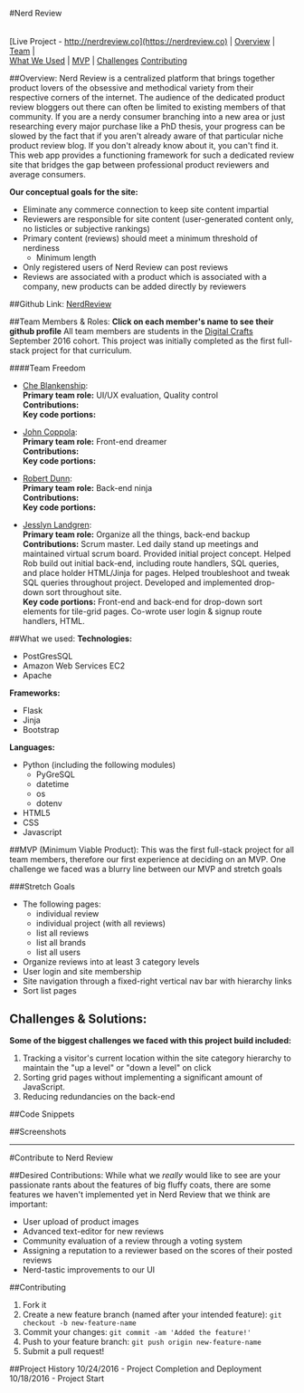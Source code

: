 #Nerd Review
######
[Live Project - http://nerdreview.co](https://nerdreview.co)  | [Overview](https://github.com/DigitalCrafts-September-2016-Cohort/team_freedom_nerdreview#overview)  |  [Team](https://github.com/DigitalCrafts-September-2016-Cohort/team_freedom_nerdreview#team-members&roles)  |  
[What We Used](https://github.com/DigitalCrafts-September-2016-Cohort/team_freedom_nerdreview#what-we-used)  |  [MVP](https://github.com/DigitalCrafts-September-2016-Cohort/team_freedom_nerdreview#mvp)  |  [Challenges](https://github.com/DigitalCrafts-September-2016-Cohort/team_freedom_nerdreview#challenges-and-solutions) [Contributing](https://github.com/DigitalCrafts-September-2016-Cohort/team_freedom_nerdreview#contribute-to-nerd-review)

##Overview:
Nerd Review is a centralized platform that brings together product lovers of the obsessive and methodical variety from their respective corners of the internet.  The audience of the dedicated product review bloggers out there can often be limited to existing members of that community.  If you are a nerdy consumer branching into a new area or just researching every major purchase like a PhD thesis, your progress can be slowed by the fact that if you aren't already aware of that particular niche product review blog.  If you don't already know about it, you can't find it.  This web app provides a functioning framework for such a dedicated review site that bridges the gap between professional product reviewers and average consumers.  

**Our conceptual goals for the site:**
* Eliminate any commerce connection to keep site content impartial
* Reviewers are responsible for site content (user-generated content only, no listicles or subjective rankings)
* Primary content (reviews) should meet a minimum threshold of nerdiness
    - Minimum length
* Only registered users of Nerd Review can post reviews
* Reviews are associated with a product which is associated with a company, new products can be added directly by reviewers

##Github Link:
[NerdReview](https://github.com/DigitalCrafts-September-2016-Cohort/team_freedom_nerdreview.git)

##Team Members & Roles:
**Click on each member's name to see their github profile**
All team members are students in the [Digital Crafts](https://digitalcrafts.com) September 2016 cohort. This project was initially completed as the first full-stack project for that curriculum.
<!-- During this project we utilized the Scrum development process and philosophy.  Paired and mob programming were the focus in the initial and final stages, while mid and late stage work was primarily completed through individual but coordinated and co-located programming.   -->

####Team Freedom
* [Che Blankenship](https://github.com/cheblankenship/):  
**Primary team role:** UI/UX evaluation, Quality control  
**Contributions:**  
**Key code portions:**

* [John Coppola](https://github.com/johnnycopes/):  
**Primary team role:** Front-end dreamer  
**Contributions:**  
**Key code portions:**  

* [Robert Dunn](https://github.com/robdunn220/):  
**Primary team role:** Back-end ninja  
**Contributions:**  
**Key code portions:**

* [Jesslyn Landgren](https://github.com/jesslynlandgren/):  
**Primary team role:** Organize all the things, back-end backup  
**Contributions:** Scrum master. Led daily stand up meetings and maintained virtual scrum board.  Provided initial project concept.  Helped Rob build out initial back-end, including route handlers, SQL queries, and place holder HTML/Jinja for pages.  Helped troubleshoot and tweak SQL queries throughout project.  Developed and implemented drop-down sort throughout site.  
**Key code portions:** Front-end and back-end for drop-down sort elements for tile-grid pages.  Co-wrote user login & signup route handlers, HTML.

##What we used:
**Technologies:**  
* PostGresSQL
* Amazon Web Services EC2
* Apache

**Frameworks:**  
* Flask
* Jinja
* Bootstrap

**Languages:**  
* Python (including the following modules)
  * PyGreSQL
  * datetime
  * os
  * dotenv
* HTML5
* CSS
* Javascript

##MVP (Minimum Viable Product):
This was the first full-stack project for all team members, therefore our first experience at deciding on an MVP.  One challenge we faced was a blurry line between our MVP and stretch goals

###Stretch Goals


* The following pages:
  - individual review
  - individual project (with all reviews)
  - list all reviews
  - list all brands
  - list all users
* Organize reviews into at least 3 category levels
* User login and site membership
* Site navigation through a fixed-right vertical nav bar with hierarchy links
* Sort list pages

## Challenges & Solutions:
**Some of the biggest challenges we faced with this project build included:**
1. Tracking a visitor's current location within the site category hierarchy to maintain the "up a level" or "down a level" on click
2. Sorting grid pages without implementing a significant amount of JavaScript.
3. Reducing redundancies on the back-end

##Code Snippets

##Screenshots

********

#Contribute to Nerd Review

##Desired Contributions:
While what we *really* would like to see are your passionate rants about the features of big fluffy coats, there are some features we haven't implemented yet in Nerd Review that we think are important:
* User upload of product images
* Advanced text-editor for new reviews
* Community evaluation of a review through a voting system
* Assigning a reputation to a reviewer based on the scores of their posted reviews
* Nerd-tastic improvements to our UI

##Contributing
1. Fork it
2. Create a new feature branch (named after your intended feature): `git checkout -b new-feature-name`
3. Commit your changes: `git commit -am 'Added the feature!'`
4. Push to your feature branch: `git push origin new-feature-name`
5. Submit a pull request!

##Project History
10/24/2016 - Project Completion and Deployment  
10/18/2016 - Project Start  
